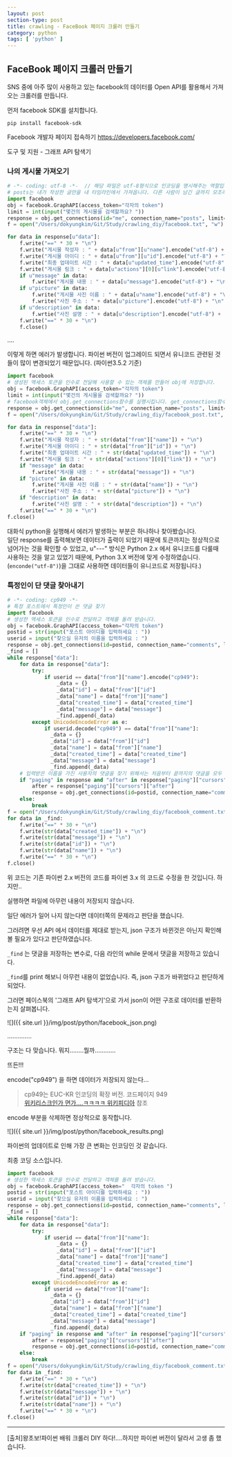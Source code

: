 ```yaml
---
layout: post
section-type: post
title: crawling - FaceBook 페이지 크롤러 만들기
category: python
tags: [ 'python' ]
---
```


## FaceBook 페이지 크롤러 만들기

SNS 중에 아주 많이 사용하고 있는 facebook의 데이터를 Open API를 활용해서 가져오는 크롤러를 만듭니다.  

먼저 facebook SDK를 설치합니다.

```
pip install facebook-sdk
```

Facebook 개발자 페이지 접속하기
<https://developers.facebook.com/>

도구 및 지원 - 그래프 API 탐색기


### 나의 게시물 가져오기

```python
# -*- coding: utf-8 -*-  // 해당 파일은 utf-8형식으로 인코딩을 명시해주는 역할입니다.
# posts는 내가 작성한 글만을 내 타임라인에서 가져옵니다. 다른 사람이 남긴 글까지 모조리 가져오고 싶다면 feed를 사용해야 합니다.
import facebook
obj = facebook.GraphAPI(access_token="각자의 token")
limit = int(input("몇건의 게시물을 검색할까요? "))
response = obj.get_connections(id="me", connection_name="posts", limit=limit)
f = open("/Users/dokyungkim/Git/Study/crawling_diy/facebook.txt", "w")

for data in response[u"data"]:
    f.write("==" * 30 + "\n")
    f.write("게시물 작성자 : " + data[u"from"][u"name"].encode("utf-8") + "\n")
    f.write("게시물 아이디 : " + data[u"from"][u"id"].encode("utf-8") + "\n")
    f.write("최종 업데이트 시간 : " + data[u"updated_time"].encode("utf-8") + "\n")
    f.write("게시물 링크 : " + data[u"actions"][0][u"link"].encode("utf-8") + "\n")
    if u"message" in data:
        f.write("게시물 내용 : " + data[u"message"].encode("utf-8") + "\n")
    if u"picture" in data:
        f.write("게시물 사진 이름 : " + data[u"name"].encode("utf-8") + "\n")
        f.write("사진 주소 : " + data[u"picture"].encode("utf-8") + "\n")
    if u"description" in data:
        f.wrtie("사진 설명 : " + data[u"description"].encode("utf-8") + "\n")
    f.write("==" * 30 + "\n")
    f.close()
```
....

이렇게 하면 에러가 발생합니다. 파이썬 버전이 업그레이드 되면서 유니코드 관련된 것들이 많이 변경되었기 때문입니다. (파이썬3.5.2 기준)

```python
import facebook
# 생성된 액세스 토큰을 인수로 전달해 사용할 수 있는 객체를 만들어 obj에 저장합니다.
obj = facebook.GraphAPI(access_token="각자의 token")
limit = int(input("몇건의 게시물을 검색할까요? "))
# facebook객체에서 obj.get_connections함수를 실행시킵니다. get_connections함수는 해당 아이디에서 connection_name으로 전달된 데이터를 가져오는 역할을 합니다. 세 번째 인수로 전달된 limit은 한번에 가져올 게시물의 개수를 정해주는 역할을 합니다. 이 프로그램에서는 id에는 me가 전달되었고 connection_name에는 posts가 전달되었습니다. 결과물은 json으로 반환됩니다.
response = obj.get_connections(id="me", connection_name="posts", limit=limit)
f = open("/Users/dokyungkim/Git/Study/crawling_diy/facebook_post.txt", "w")

for data in response["data"]:
    f.write("==" * 30 + "\n")
    f.write("게시물 작성자 : " + str(data["from"]["name"]) + "\n")
    f.write("게시물 아이디 : " + str(data["from"]["id"]) + "\n")
    f.write("최종 업데이트 시간 : " + str(data["updated_time"]) + "\n")
    f.write("게시물 링크 : " + str(data["actions"][0]["link"]) + "\n")
    if "message" in data:
        f.write("게시물 내용 : " + str(data["message"]) + "\n")
    if "picture" in data:
        f.write("게시물 사진 이름 : " + str(data["name"]) + "\n")
        f.write("사진 주소 : " + str(data["picture"]) + "\n")
    if "description" in data:
        f.write("사진 설명 : " + str(data["description"]) + "\n")
    f.write("==" * 30 + "\n")
f.close()
```

대화식 python을 실행해서 에러가 발생하는 부분은 하나하나 찾아봤습니다.  
일단 response를 출력해보면 데이터가 출력이 되었기 때문에 토큰까지는 정상적으로 넘어가는 것을 확인할 수 있었고, u"---" 방식은 Python 2.x 에서 유니코드를 다룰때 사용하는 것을 알고 있었기 때문에, Python 3.X 버전에 맞게 수정하였습니다. (`enconde("utf-8")`)을 그대로 사용하면 데이터들이 유니코드로 저장됩니다.)

### 특정인이 단 댓글 찾아내기

```python
# -*- coding: cp949 -*-
# 특정 포스트에서 특정인이 쓴 댓글 찾기
import facebook
# 생성한 액세스 토큰을 인수로 전달하고 객체를 돌려 받습니다.
obj = facebook.GraphAPI(access_token="각자의 token")
postid = str(input("포스트 아이디를 입력하세요 : "))
userid = input("찾으실 유저의 이름을 입력하세요 : ")
response = obj.get_connections(id=postid, connection_name="comments", limit=25)
_find = []
while response["data"]:
    for data in response["data"]:
        try:
            if userid == data["from"]["name"].encode("cp949"):
                _data = {}
                _data["id"] = data["from"]["id"]
                _data["name"] = data["from"]["name"]
                _data["created_time"] = data["created_time"]
                _data["message"] = data["message"]
                _find.append(_data)
        except UnicodeEncodeError as e:
            if userid.decode("cp949") == data["from"]["name"]:
              _data = {}
              _data["id"] = data["from"]["id"]
              _data["name"] = data["from"]["name"]
              _data["created_time"] = data["created_time"]
              _data["message"] = data["message"]
              _find.append(_data)
    # 입력받은 이름을 가진 사용자의 댓글을 찾기 위해서는 처음부터 끝까지의 댓글을 모두 검색해야만 합니다. 그러기 위해서 다음 페이지의 존재유무를 판단하고, 다음 페이지가 존재할 경우 response에 다시 get_connections함수를 실행시켜 결과를 저장합니다. 이때 중요한 것은 after인수에 response["paging"]["cursors"]["after"]의 값을 넣어주어야 다음 페이지로 이동합니다.
    if "paging" in response and "after" in response["paging"]["cursors"]:
        after = response["paging"]["cursors"]["after"]
        response = obj.get_connections(id=postid, connection_name="comments", limit=25, after=after)
    else:
        break
f = open("/Users/dokyungkim/Git/Study/crawling_diy/facebook_comment.txt", "w")
for data in _find:
    f.write("==" * 30 + "\n")
    f.write(str(data["created_time"]) + "\n")
    f.write(str(data["message"]) + "\n")
    f.write(str(data["id"]) + "\n")
    f.write(str(data["name"]) + "\n")
    f.write("==" * 30 + "\n")
f.close()
```
위 코드는 기존 파이썬 2.x 버전의 코드를 파이썬 3.x 의 코드로 수정을 한 것입니다. 하지만..

실행하면 파일에 아무런 내용이 저장되지 않습니다.  

일단 에러가 일어 나지 않는다면 데이터쪽의 문제라고 판단을 했습니다.

그러려면 우선 API 에서 데이터를 제대로 받는지, json 구조가 바뀐것은 아닌지 확인해 볼 필요가 있다고 판단하였습니다.

`_find` 는 댓글을 저장하는 변수로, 다음 라인의 while 문에서 댓글을 저장하고 있습니다.

`_find`를 print 해보니 아무런 내용이 없었습니다. 즉, json 구조가 바뀌었다고 판단하게 되었다.

그러면 페이스북의 '그래프 API 탐색기'으로 가서 json이 어떤 구조로 데이터를 반환하는지 살펴봅니다.

![]({{ site.url }}/img/post/python/facebook_json.png)

..............

구조는 다 맞습니다. 뭐지........뭘까............

뜨든!!!

encode("cp949") 을 하면 데이터가 저장되지 않는다...

> cp949는 EUC-KR 인코딩의 확장 버전. 코드페이지 949  
[위키리스크인가 먼가....ㅋㅋㅋㅋ 위키피디아](https://ko.m.wikipedia.org/wiki/%EC%BD%94%EB%93%9C_%ED%8E%98%EC%9D%B4%EC%A7%80_949) 참조


encode 부분을 삭제하면 정상적으로 동작합니다.

![]({{ site.url }}/img/post/python/facebook_results.png)

파이썬의 업데이트로 인해 가장 큰 변화는 인코딩인 것 같습니다.

최종 코딩 소스입니다.

```python
import facebook
# 생성한 액세스 토큰을 인수로 전달하고 객체를 돌려 받습니다.
obj = facebook.GraphAPI(access_token="  각자의 token ")
postid = str(input("포스트 아이디를 입력하세요 : "))
userid = input("찾으실 유저의 이름을 입력하세요 : ")
response = obj.get_connections(id=postid, connection_name="comments", limit=25)
_find = []
while response["data"]:
    for data in response["data"]:
        try:
            if userid == data["from"]["name"]:
                _data = {}
                _data["id"] = data["from"]["id"]
                _data["name"] = data["from"]["name"]
                _data["created_time"] = data["created_time"]
                _data["message"] = data["message"]
                _find.append(_data)
        except UnicodeEncodeError as e:
            if userid == data["from"]["name"]:
              _data = {}
              _data["id"] = data["from"]["id"]
              _data["name"] = data["from"]["name"]
              _data["created_time"] = data["created_time"]
              _data["message"] = data["message"]
              _find.append(_data)
    if "paging" in response and "after" in response["paging"]["cursors"]:
        after = response["paging"]["cursors"]["after"]
        response = obj.get_connections(id=postid, connection_name="comments", limit=25, after=after)
    else:
        break
f = open("/Users/dokyungkim/Git/Study/crawling_diy/facebook_comment.txt", "w")
for data in _find:
    f.write("==" * 30 + "\n")
    f.write(str(data["created_time"]) + "\n")
    f.write(str(data["message"]) + "\n")
    f.write(str(data["id"]) + "\n")
    f.write(str(data["name"]) + "\n")
    f.write("==" * 30 + "\n")
f.close()
```

---
[출처]왕초보!파이썬 배워 크롤러 DIY 하다!....하지만 파이썬 버전이 달라서 고생 좀 했습니다.
